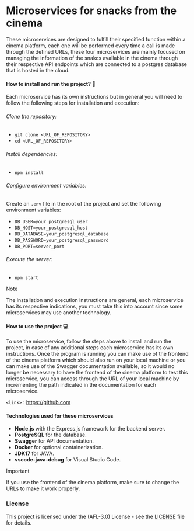 # Microservices for snacks from the cinema

<p>
These microservices are designed to fulfill their specified function within a cinema platform, each one will be performed every time a call is made through the defined URLs, these four microservices are mainly focused on managing the information of the snakcs available in the cinema through their respective API endpoints which are connected to a postgres database that is hosted in the cloud.
</p>


#### How to install and run the project? :wrench:
Each microservice has its own instructions but in general you will need to follow the following steps for installation and execution:

###### Clone the repository:

- `git clone <URL_OF_REPOSITORY>`
- `cd <URL_OF_REPOSITORY> `

###### Install dependencies:

- `npm install`

###### Configure environment variables:
Create an `.env` file in the root of the project and set the following environment variables:

- `DB_USER=your_postgresql_user`
- `DB_HOST=your_postgresql_host`
- `DB_DATABASE=your_postgresql_database`
- `DB_PASSWORD=your_postgresql_password`
- `DB_PORT=server_port`


###### Execute the server:
- `npm start`


> [!NOTE]
> The installation and execution instructions are general, each microservice has its respective indications, you must take this into account since some microservices may use another technology.


#### How to use the project :computer:
<p>
To use the microservice, follow the steps above to install and run the project, in case of any additional steps each microservice has its own instructions. Once the program is running you can make use of the frontend of the cinema platform which should also run on your local machine or you can make use of the Swagger documentation available, so it would no longer be necessary to have the frontend of the cinema platform to test this microservice, you can access through the URL of your local machine by incrementing the path indicated in the documentation for each microservice.
</p>


`<link>` : <https://github.com>

#### Technologies used for these microservices
- **Node.js** with the Express.js framework for the backend server.
- **PostgreSQL** for the database.
- **Swagger** for API documentation.
- **Docker** for optional containerization.
- **JDK17** for JAVA.
- **vscode-java-debug** for Visual Studio Code.

> [!IMPORTANT]
> If you use the frontend of the cinema platform, make sure to change the URLs to make it work properly.

###  License 
This project is licensed under the (AFL-3.0) License - see the [LICENSE](https://opensource.org/license/afl-3-0-php) file for details.
